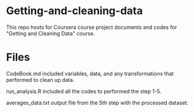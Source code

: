 # Getting-and-cleaning-data
This repo hosts for Coursera course project documents and codes for "Getting and Cleaning Data" course.

# Files

CodeBook.md  included variables, data, and any transformations that performed to clean up data.

run_analysis.R  included all the codes to performed the step 1-5.

averages_data.txt  output file from the 5th step with the processed dataset.
